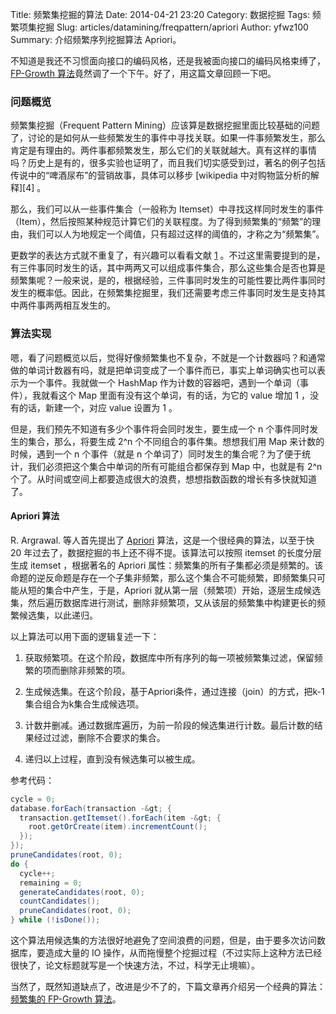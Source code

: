 Title: 频繁集挖掘的算法
Date: 2014-04-21 23:20
Category: 数据挖掘
Tags: 频繁项集挖掘
Slug: articles/datamining/freqpattern/apriori
Author: yfwz100
Summary: 介绍频繁序列挖掘算法 Apriori。

<p>不知道是我还不习惯面向接口的编码风格，还是我被面向接口的编码风格束缚了，<a href="http://z-north.diandian.com/post/fp-growth" title="频繁集的 FP-Growth 算法">FP-Growth 算法</a>竟然调了一个下午。好了，用这篇文章回顾一下吧。</p><h3>问题概览</h3><p>频繁集挖掘（Frequent Pattern Mining）应该算是数据挖掘里面比较基础的问题了，讨论的是如何从一些频繁发生的事件中寻找关联。如果一件事频繁发生，那么肯定是有理由的。两件事都频繁发生，那么它们的关联就越大。真有这样的事情吗？历史上是有的，很多实验也证明了，而且我们切实感受到过，著名的例子包括传说中的“啤酒尿布”的营销故事，具体可以移步 [wikipedia 中对购物篮分析的解释][4] 。</p><p>那么，我们可以从一些事件集合（一般称为 Itemset）中寻找这样同时发生的事件（Item），然后按照某种规范计算它们的关联程度。为了得到频繁集的“频繁”的理由，我们可以人为地规定一个阈值，只有超过这样的阈值的，才称之为“频繁集”。</p><p>更数学的表达方式就不重复了，有兴趣可以看看文献 <a href="http://wwwqbic.almaden.ibm.com/cs/projects/iis/hdb/Publications/papers/vldb95_tax_rj.pdf" title="Agrawal, Rakesh, and Ramakrishnan Srikant. ">1</a> 。不过这里需要提到的是，有三件事同时发生的话，其中两两又可以组成事件集合，那么这些集合是否也算是频繁集呢？一般来说，是的，根据经验，三件事同时发生的可能性要比两件事同时发生的概率低。因此，在频繁集挖掘里，我们还需要考虑三件事同时发生是支持其中两件事两两相互发生的。</p><h3>算法实现</h3><p>嗯，看了问题概览以后，觉得好像频繁集也不复杂，不就是一个计数器吗？和通常做的单词计数器有吗，就是把单词变成了一个事件而已，事实上单词确实也可以表示为一个事件。我就做一个 HashMap 作为计数的容器吧，遇到一个单词（事件），我就看这个 Map 里面有没有这个单词，有的话，为它的 value 增加 1 ，没有的话，新建一个，对应 value 设置为 1 。</p><p>但是，我们预先不知道有多少个事件将会同时发生，要生成一个 n 个事件同时发生的集合，那么，将要生成 2^n 个不同组合的事件集。想想我们用 Map 来计数的时候，遇到一个 n 个事件（就是 n 个单词了）同时发生的集合呢？为了便于统计，我们必须把这个集合中单词的所有可能组合都保存到 Map 中，也就是有 2^n 个了。从时间或空间上都要造成很大的浪费，想想指数函数的增长有多快就知道了。</p><h4>Apriori 算法</h4><p>R. Argrawal. 等人首先提出了 <a href="http://en.wikipedia.org/wiki/Market_basket_analysis" title="Affinity analysis">Apriori</a> 算法，这是一个很经典的算法，以至于快 20 年过去了，数据挖掘的书上还不得不提。该算法可以按照 itemset 的长度分层生成 itemset ，根据著名的 Apriori 属性：频繁集的所有子集都必须是频繁的。该命题的逆反命题是存在一个子集非频繁，那么这个集合不可能频繁，即频繁集只可能从短的集合中产生，于是，Apriori 就从第一层（频繁项）开始，逐层生成候选集，然后遍历数据库进行测试，删除非频繁项，又从该层的频繁集中构建更长的频繁候选集，以此递归。</p><p>以上算法可以用下面的逻辑复述一下：</p><ol class="edui-filter-decimal"><li><p>获取频繁项。在这个阶段，数据库中所有序列的每一项被频繁集过滤，保留频繁的项而删除非频繁的项。</p></li><li><p>生成候选集。在这个阶段，基于Apriori条件，通过连接（join）的方式，把k-1集合组合为k集合生成候选项。</p></li><li><p>计数并删减。通过数据库遍历，为前一阶段的候选集进行计数。最后计数的结果经过过滤，删除不合要求的集合。</p></li><li><p>递归以上过程，直到没有候选集可以被生成。</p></li></ol><p>参考代码：</p>

```java
cycle = 0;
database.forEach(transaction -&gt; {  
  transaction.getItemset().forEach(item -&gt; {
    root.getOrCreate(item).incrementCount();
  });
});
pruneCandidates(root, 0);
do {
  cycle++;
  remaining = 0;
  generateCandidates(root, 0);
  countCandidates();
  pruneCandidates(root, 0);
} while (!isDone());
```

这个算法用候选集的方法很好地避免了空间浪费的问题，但是，由于要多次访问数据库，要造成大量的 IO 操作，从而拖慢整个挖掘过程（不过实际上这种方法已经很快了，论文标题就写是一个快速方法，不过，科学无止境嘛）。

当然了，既然知道缺点了，改进是少不了的，下篇文章再介绍另一个经典的算法：[频繁集的 FP-Growth 算法](fp-growth)。
